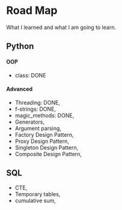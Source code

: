 # Road Map
What I learned and what I am going to learn. 


## Python
#### OOP
- class: DONE
#### Advanced
- Threading: DONE,
- f-strings: DONE,
- magic_methods: DONE,
- Generators,
- Argument parsing,    
- Factory Design Pattern,
- Proxy Design Pattern,
- Singleton Design Pattern,
- Composite Design Pattern,

## SQL
- CTE,
- Temporary tables,
- cumulative sum,
